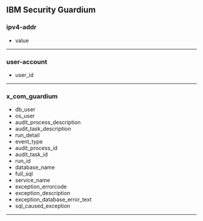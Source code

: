## IBM Security Guardium
### ipv4-addr
- value

___
### user-account
- user_id

___
### x_com_guardium
- db_user
- os_user
- audit_process_description
- audit_task_description
- run_detail
- event_type
- audit_process_id
- audit_task_id
- run_id
- database_name
- full_sql
- service_name
- exception_errorcode
- exception_description
- exception_database_error_text
- sql_caused_exception

___
